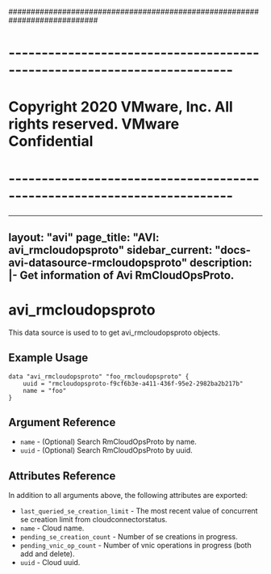############################################################################
# ------------------------------------------------------------------------
# Copyright 2020 VMware, Inc.  All rights reserved. VMware Confidential
# ------------------------------------------------------------------------
###

---
layout: "avi"
page_title: "AVI: avi_rmcloudopsproto"
sidebar_current: "docs-avi-datasource-rmcloudopsproto"
description: |-
  Get information of Avi RmCloudOpsProto.
---

# avi_rmcloudopsproto

This data source is used to to get avi_rmcloudopsproto objects.

## Example Usage

```hcl
data "avi_rmcloudopsproto" "foo_rmcloudopsproto" {
    uuid = "rmcloudopsproto-f9cf6b3e-a411-436f-95e2-2982ba2b217b"
    name = "foo"
}
```

## Argument Reference

* `name` - (Optional) Search RmCloudOpsProto by name.
* `uuid` - (Optional) Search RmCloudOpsProto by uuid.

## Attributes Reference

In addition to all arguments above, the following attributes are exported:

* `last_queried_se_creation_limit` - The most recent value of concurrent se creation limit from cloudconnectorstatus.
* `name` - Cloud name.
* `pending_se_creation_count` - Number of se creations in progress.
* `pending_vnic_op_count` - Number of vnic operations in progress (both add and delete).
* `uuid` - Cloud uuid.

